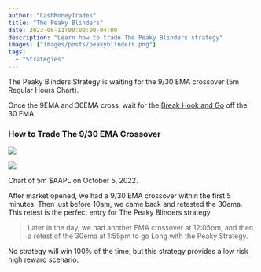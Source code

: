```yaml
---
author: "CashMoneyTrades"
title: "The Peaky Blinders"
date: 2023-06-11T00:00:00-04:00
description: "Learn how to trade The Peaky Blinders strategy"
images: ["images/posts/peakyblinders.png"]
tags:
  - "Strategies"
---
```



The Peaky Blinders Strategy is waiting for the 9/30 EMA crossover (5m Regular Hours Chart).  

Once the 9EMA and 30EMA cross, wait for the [Break Hook and Go](/education/how-to-trade-the-break-hook-and-go/) off the 30 EMA.

### How to Trade The 9/30 EMA Crossover

![](/images/peakycross.png)


![](/images/peakyblinders.png)

Chart of 5m $AAPL on October 5, 2022.  

After market opened, we had a 9/30 EMA crossover within the first 5 minutes.  Then just before 10am, we came back and retested the 30ema.  This retest is the perfect entry for The Peaky Blinders strategy.  

> Later in the day, we had another EMA crossover at 12:05pm, and then a retest of the 30ema at 1:55pm to go Long with the Peaky Strategy.

No strategy will win 100% of the time, but this strategy provides a low risk high reward scenario.
